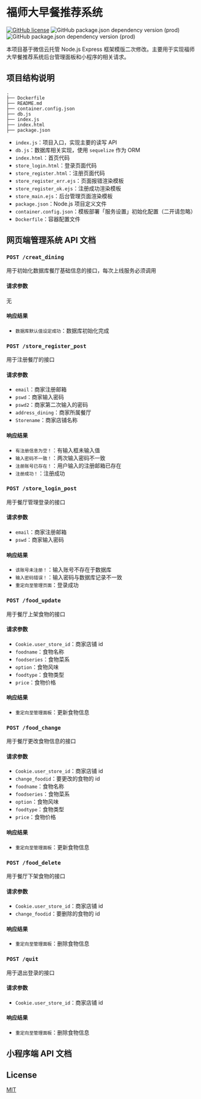 # 福师大早餐推荐系统

[![GitHub license](https://img.shields.io/github/license/WeixinCloud/wxcloudrun-express)](https://github.com/WeixinCloud/wxcloudrun-express)
![GitHub package.json dependency version (prod)](https://img.shields.io/github/package-json/dependency-version/WeixinCloud/wxcloudrun-express/express)
![GitHub package.json dependency version (prod)](https://img.shields.io/github/package-json/dependency-version/WeixinCloud/wxcloudrun-express/sequelize)

本项目基于微信云托管 Node.js Express 框架模版二次修改。主要用于实现福师大早餐推荐系统后台管理面板和小程序的相关请求。

## 项目结构说明

```
.
├── Dockerfile
├── README.md
├── container.config.json
├── db.js
├── index.js
├── index.html
├── package.json
```

- `index.js`：项目入口，实现主要的读写 API
- `db.js`：数据库相关实现，使用 `sequelize` 作为 ORM
- `index.html`：首页代码
- `store_login.html`：登录页面代码
- `store_register.html`：注册页面代码
- `store_register_err.ejs`：页面报错渲染模板
- `store_register_ok.ejs`：注册成功渲染模板
- `store_main.ejs`：后台管理页面渲染模板
- `package.json`：Node.js 项目定义文件
- `container.config.json`：模板部署「服务设置」初始化配置（二开请忽略）
- `Dockerfile`：容器配置文件

## 网页端管理系统 API 文档

### `POST /creat_dining`

用于初始化数据库餐厅基础信息的接口，每次上线服务必须调用

#### 请求参数

无

#### 响应结果

- `数据库默认值设定成功`：数据库初始化完成

### `POST /store_register_post`

用于注册餐厅的接口

#### 请求参数

- `email`：商家注册邮箱
- `pswd`：商家输入密码
- `pswd2`：商家第二次输入的密码
- `address_dining`：商家所属餐厅
- `Storename`：商家店铺名称

#### 响应结果

- `有注册信息为空！`：有输入框未输入值
- `输入密码不一致！`：两次输入密码不一致
- `注册账号已存在！`：用户输入的注册邮箱已存在
- `注册成功！`：注册成功

### `POST /store_login_post`

用于餐厅管理登录的接口

#### 请求参数

- `email`：商家注册邮箱
- `pswd`：商家输入密码

#### 响应结果

- `该账号未注册！`：输入账号不存在于数据库
- `输入密码错误！`：输入密码与数据库记录不一致
- `重定向至管理页面`：登录成功

### `POST /food_update`

用于餐厅上架食物的接口

#### 请求参数

- `Cookie.user_store_id`：商家店铺 id
- `foodname`：食物名称
- `foodseries`：食物菜系
- `option`：食物风味
- `foodtype`：食物类型
- `price`：食物价格

#### 响应结果

- `重定向至管理面板`：更新食物信息

### `POST /food_change`

用于餐厅更改食物信息的接口

#### 请求参数

- `Cookie.user_store_id`：商家店铺 id
- `change_foodid`：要更改的食物的 id
- `foodname`：食物名称
- `foodseries`：食物菜系
- `option`：食物风味
- `foodtype`：食物类型
- `price`：食物价格

#### 响应结果

- `重定向至管理面板`：更新食物信息

### `POST /food_delete`

用于餐厅下架食物的接口

#### 请求参数

- `Cookie.user_store_id`：商家店铺 id
- `change_foodid`：要删除的食物的 id

#### 响应结果

- `重定向至管理面板`：删除食物信息

### `POST /quit`

用于退出登录的接口

#### 请求参数

- `Cookie.user_store_id`：商家店铺 id

#### 响应结果

- `重定向至管理面板`：删除食物信息

## 小程序端 API 文档

## License

[MIT](./LICENSE)
